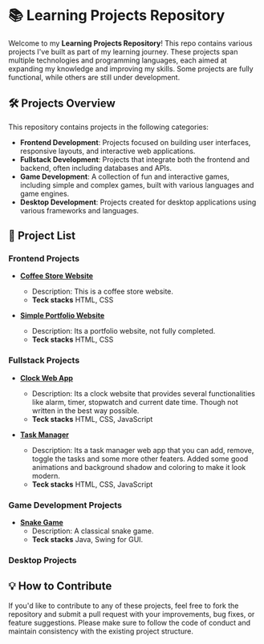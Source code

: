 # 📚 Learning Projects Repository

Welcome to my **Learning Projects Repository**! This repo contains various projects I've built as part of my learning journey. These projects span multiple technologies and programming languages, each aimed at expanding my knowledge and improving my skills. Some projects are fully functional, while others are still under development.

## 🛠️ Projects Overview

This repository contains projects in the following categories:

- **Frontend Development**: Projects focused on building user interfaces, responsive layouts, and interactive web applications.
- **Fullstack Development**: Projects that integrate both the frontend and backend, often including databases and APIs.
- **Game Development**: A collection of fun and interactive games, including simple and complex games, built with various languages and game engines.
- **Desktop Development**: Projects created for desktop applications using various frameworks and languages.
  
## 📜 Project List

### Frontend Projects
- **[Coffee Store Website](https://github.com/Shokhrukh2004/practice-projects-repo/tree/master/frontend-dev/html-css/coffee-store-web)**
  - Description: This is a coffee store website.
  - **Teck stacks** HTML, CSS
 
- **[Simple Portfolio Website](https://github.com/Shokhrukh2004/practice-projects-repo/tree/master/frontend-dev/html-css/simple-web_exp)**
  - Description: Its a portfolio website, not fully completed.
  - **Teck stacks** HTML, CSS

### Fullstack Projects
- **[Clock Web App](https://github.com/Shokhrukh2004/practice-projects-repo/tree/master/fullstack-dev/javascript/clock-app)**
  - Description: Its a clock website that provides several functionalities like alarm, timer, stopwatch and current date time. Though not written in the best way possible.
  - **Teck stacks** HTML, CSS, JavaScript
    
- **[Task Manager](https://github.com/Shokhrukh2004/practice-projects-repo/tree/master/fullstack-dev/javascript/task-manager-web-app)**
  - Description: Its a task manager web app that you can add, remove, toggle the tasks and some more other featers. Added some good animations and background shadow and coloring to make it look modern.
  - **Teck stacks** HTML, CSS, JavaScript

### Game Development Projects
- **[Snake Game]([https://github.com/your-username/your-repo](https://github.com/Shokhrukh2004/practice-projects-repo/tree/master/game-dev/java/snake-game))**
  - Description: A classical snake game.
  - **Teck stacks** Java, Swing for GUI.

### Desktop Projects


## 💡 How to Contribute
If you'd like to contribute to any of these projects, feel free to fork the repository and submit a pull request with your improvements, bug fixes, or feature suggestions. Please make sure to follow the code of conduct and maintain consistency with the existing project structure.


